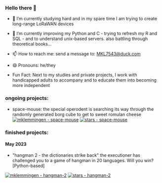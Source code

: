 ### Hello there 👋

- 🔭 I’m currently studying hard and in my spare time I am trying to create long-range LoRaWAN devices
     
- 🌱 I’m currently improving my Python and C - trying to refresh my R and SQL - and to understand unix-based servers. also battling through theoretical books... 

- 📫 How to reach me: send a message to: MKL7543@duck.com
- 😄 Pronouns: he/they

- Fun Fact: Next to my studies and private projects, I work with handicapped adults to accompany and to educate them into becoming more independent 

### ongoing projects:
- space-mouse: the special operodent is searching its way through the randomly generated borg cube to get to sweet romulan cheese
[![mklemmingen - space-mouse](https://img.shields.io/static/v1?label=mklemmingen&message=space-mouse&color=blue&logo=github)](https://github.com/mklemmingen/space-mouse "Go to GitHub repo")
[![stars - space-mouse](https://img.shields.io/github/stars/mklemmingen/space-mouse?style=social)](https://github.com/mklemmingen/space-mouse)
### finished projects:
#### May 2023
- "hangman 2 - the dictionaries strike back"
  the executioner has challenged you to a game of hangman in 20 languages. Will you win? [Python-based]
  
[![mklemmingen - hangman-2](https://img.shields.io/static/v1?label=mklemmingen&message=hangman-2&color=blue&logo=github)](https://github.com/mklemmingen/hangman-2 "Go to GitHub repo")
[![stars - hangman-2](https://img.shields.io/github/stars/mklemmingen/hangman-2?style=social)](https://github.com/mklemmingen/hangman-2)
